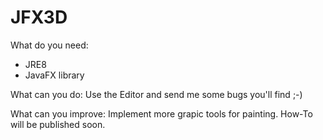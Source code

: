 JFX3D
=====
What do you need:
- JRE8
- JavaFX library


What can you do:
Use the Editor and send me some bugs you'll find ;-)

What can you improve:
Implement more grapic tools for painting. How-To will be published soon.
